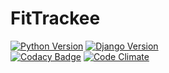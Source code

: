 # FitTrackee

[![Python Version](https://img.shields.io/badge/python-3.6-brightgreen.svg)](https://python.org)
[![Django Version](https://img.shields.io/badge/django-1.11-brightgreen.svg)](https://djangoproject.com)  
[![Codacy Badge](https://api.codacy.com/project/badge/Grade/0c43cf9510ec4147a1d1c2ce6d580b0e)](https://www.codacy.com/app/SamR1/FitTackee?utm_source=github.com&utm_medium=referral&utm_content=SamR1/FitTackee&utm_campaign=badger) [![Code Climate](https://codeclimate.com/github/SamR1/FitTackee/badges/gpa.svg)](https://codeclimate.com/github/SamR1/FitTackee)
